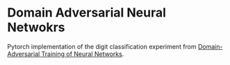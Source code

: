 # Domain Adversarial Neural Netwokrs 
Pytorch implementation of the digit classification experiment from [Domain-Adversarial Training of Neural Networks](http://www.jmlr.org/papers/volume17/15-239/15-239.pdf).
